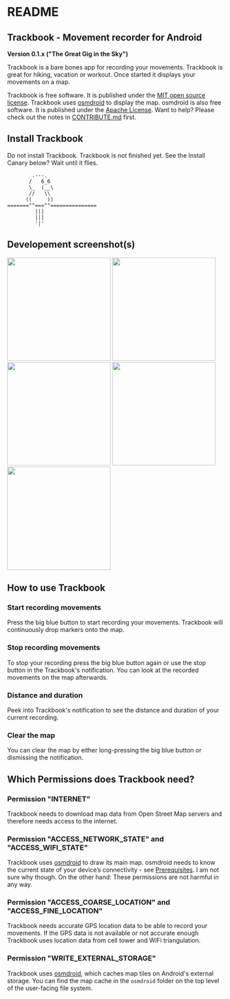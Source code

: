 README
======

Trackbook - Movement recorder for Android
-----------------------------------------

**Version 0.1.x ("The Great Gig in the Sky")**

Trackbook is a bare bones app for recording your movements. Trackbook is great for hiking, vacation or workout. Once started it displays your movements on a map. 

Trackbook is free software. It is published under the [MIT open source license](https://opensource.org/licenses/MIT). Trackbook uses [osmdroid](https://github.com/osmdroid/osmdroid) to display the map. osmdroid is also free software. It is published under the [Apache License](https://github.com/osmdroid/osmdroid/blob/master/LICENSE). Want to help? Please check out the notes in [CONTRIBUTE.md](https://github.com/y20k/transistor/blob/master/CONTRIBUTE.md) first.

Install Trackbook
------------------
Do not install Trackbook. Trackbook is not finished yet. See the Install Canary below? Wait until it flies. 

            .---.
           /   6_6
           \_  (__\
           //   \\
          ((     ))
    =======""===""===============
             |||
             |||
             '|'

Developement screenshot(s)
--------------------------
[<img src="https://cloud.githubusercontent.com/assets/9103935/18307128/4ca8e8a8-74ef-11e6-9f47-33f31bdff36e.png" width="240">](https://cloud.githubusercontent.com/assets/9103935/18307128/4ca8e8a8-74ef-11e6-9f47-33f31bdff36e.png)
[<img src="https://cloud.githubusercontent.com/assets/9103935/18307129/4ca963be-74ef-11e6-8b5b-f4ea6793a1d1.png" width="240">](https://cloud.githubusercontent.com/assets/9103935/18307129/4ca963be-74ef-11e6-8b5b-f4ea6793a1d1.png)
[<img src="https://cloud.githubusercontent.com/assets/9103935/18307132/4cabc816-74ef-11e6-9752-237e3f1611fc.png" width="240">](https://cloud.githubusercontent.com/assets/9103935/18307132/4cabc816-74ef-11e6-9752-237e3f1611fc.png)
[<img src="https://cloud.githubusercontent.com/assets/9103935/18307131/4caa247a-74ef-11e6-8059-41abfe11f71c.png" width="240">](https://cloud.githubusercontent.com/assets/9103935/18307131/4caa247a-74ef-11e6-8059-41abfe11f71c.png)
[<img src="https://cloud.githubusercontent.com/assets/9103935/18307130/4ca9f270-74ef-11e6-96e7-d918e807e9a2.png" width="240">](https://cloud.githubusercontent.com/assets/9103935/18307130/4ca9f270-74ef-11e6-96e7-d918e807e9a2.png)

How to use Trackbook
--------------------
### Start recording movements
Press the big blue button to start recording your movements. Trackbook will continuously drop markers onto the map.

### Stop recording movements
To stop your recording press the big blue button again or use the stop button in the Trackbook's notification. You can look at the recorded movements on the map afterwards.

### Distance and duration
Peek into Trackbook's notification to see the distance and duration of your current recording.

### Clear the map
You can clear the map by either long-pressing the big blue button or dismissing the notification.

Which Permissions does Trackbook need?
---------------------------------------
### Permission "INTERNET"
Trackbook needs to download map data from Open Street Map servers and therefore needs access to the internet.

### Permission "ACCESS_NETWORK_STATE" and "ACCESS_WIFI_STATE"
Trackbook uses [osmdroid](https://github.com/osmdroid/osmdroid/) to draw its main map. osmdroid needs to know the current state of your device’s connectivity - see [Prerequisites](https://github.com/osmdroid/osmdroid/wiki/Prerequisites). I am not sure why though. On the other hand: These permissions are not harmful in any way.

### Permission "ACCESS_COARSE_LOCATION" and "ACCESS_FINE_LOCATION"
Trackbook needs accurate GPS location data to be able to record your movements. If the GPS data is not available or not accurate enough Trackbook uses location data from cell tower and WiFi triangulation.

### Permission "WRITE_EXTERNAL_STORAGE"
Trackbook uses [osmdroid](https://github.com/osmdroid/osmdroid), which caches map tiles on Android's external storage. You can find the map cache in the `osmdroid` folder on the top level of the user-facing file system.
